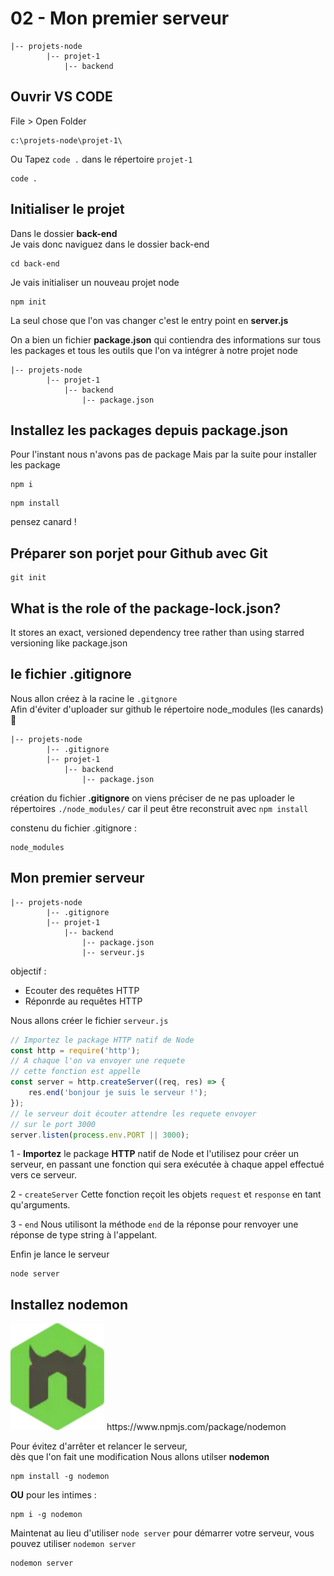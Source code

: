 # 02 - Mon premier serveur
```
|-- projets-node
        |-- projet-1
            |-- backend
```
## Ouvrir VS CODE
File > Open Folder
 ```
 c:\projets-node\projet-1\
 ```
 Ou Tapez <code>code .</code> dans le répertoire <code>projet-1</code>
 ```
 code .
 ```
##  Initialiser le projet
Dans le dossier **back-end**  
Je vais donc naviguez dans le dossier back-end
```
cd back-end
```
Je vais initialiser un nouveau projet node  
```
npm init
```
La seul chose que l'on vas changer
c'est  le entry point en **server.js**  
  
On a bien un fichier **package.json**
qui contiendra des informations sur tous les packages et
tous les outils que l'on va intégrer à notre projet node
```
|-- projets-node
        |-- projet-1
            |-- backend
                |-- package.json
```
## Installez les packages depuis package.json
Pour l'instant nous n'avons pas de package
Mais par la suite pour installer les package
```
npm i
```

```
npm install
```
pensez canard !  
## Préparer son porjet pour Github avec Git
```
git init
```
## What is the role of the package-lock.json?
It stores an exact, versioned dependency tree rather than using starred versioning like package.json

## le fichier .gitignore
Nous allon créez à la racine le <code>.gitgnore</code>  
Afin d'éviter d'uploader sur github le répertoire node_modules (les canards) :baby_chick:
```
|-- projets-node
        |-- .gitignore
        |-- projet-1
            |-- backend
                |-- package.json
```
création du fichier **.gitignore**
on viens préciser de ne pas uploader le répertoires
<code>./node_modules/</code>
car il peut être reconstruit avec <code>npm install</code>
  
constenu du fichier .gitignore :
```
node_modules
```

## Mon premier serveur
```
|-- projets-node
        |-- .gitignore
        |-- projet-1
            |-- backend
                |-- package.json
                |-- serveur.js
```
objectif :
- Ecouter des requêtes HTTP
- Réponrde au requêtes HTTP

Nous allons créer le fichier <code>serveur.js</code>
```js
// Importez le package HTTP natif de Node
const http = require('http');
// A chaque l'on va envoyer une requete
// cette fonction est appelle
const server = http.createServer((req, res) => {
    res.end('bonjour je suis le serveur !');
});
// le serveur doit écouter attendre les requete envoyer
// sur le port 3000
server.listen(process.env.PORT || 3000);
```
1 - **Importez** le package **HTTP** natif de Node et l'utilisez pour créer un serveur, en passant une fonction qui sera exécutée à chaque appel effectué vers ce serveur.

 2 - <code>createServer</code>
 Cette fonction reçoit les objets <code>request</code> et <code>response</code> en tant qu'arguments. 

3 - <code>end</code> 
Nous utilisont la méthode <code>end</code> de la réponse pour renvoyer une réponse de type string à l'appelant.

Enfin je lance le serveur
```
node server
```

## Installez nodemon
<img src="../img/nodemon.webp" width="150">
https://www.npmjs.com/package/nodemon  
  
Pour évitez d'arrêter et relancer le serveur,  
dès que l'on fait une modification
Nous allons utilser **nodemon**
```
npm install -g nodemon
```
**OU** pour les intimes :
```
npm i -g nodemon
```
Maintenat au lieu d'utiliser <code>node server</code> pour démarrer votre serveur, vous pouvez utiliser <code>nodemon server</code>

```
nodemon server
```